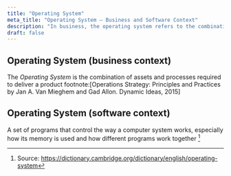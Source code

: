 ```yaml
---
title: "Operating System"
meta_title: "Operating System – Business and Software Context"
description: "In business, the operating system refers to the combination of assets and processes needed to deliver a product."
draft: false
---
```


## Operating System (business context)

The *Operating System* is the combination of assets and processes required to deliver a product footnote:[Operations Strategy: Principles and Practices by Jan A. Van Mieghem and Gad Allon. Dynamic Ideas, 2015]

## Operating System (software context)

A set of programs that control the way a computer system works, especially how its memory is used and how different programs work together [^1]

[^1]: Source: https://dictionary.cambridge.org/dictionary/english/operating-system
